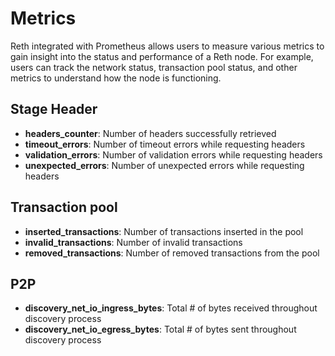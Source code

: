 # Metrics
Reth integrated with Prometheus allows users to measure various metrics to gain insight into the status and performance of a Reth node. For example, users can track the network status, transaction pool status, and other metrics to understand how the node is functioning.

## Stage Header

- **headers_counter**: Number of headers successfully retrieved
- **timeout_errors**: Number of timeout errors while requesting headers
- **validation_errors**: Number of validation errors while requesting headers
- **unexpected_errors**: Number of unexpected errors while requesting headers

## Transaction pool

- **inserted_transactions**: Number of transactions inserted in the pool
- **invalid_transactions**: Number of invalid transactions
- **removed_transactions**: Number of removed transactions from the pool

## P2P
- **discovery_net_io_ingress_bytes**: Total # of bytes received throughout discovery process
- **discovery_net_io_egress_bytes**: Total # of bytes sent throughout discovery process
